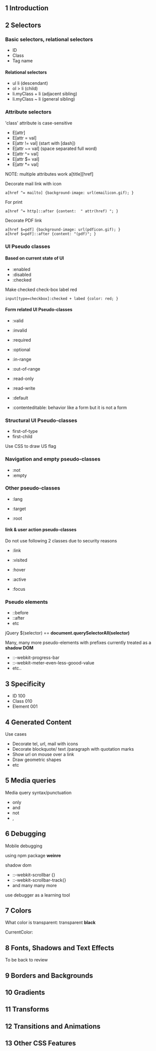 ## 1 Introduction

## 2 Selectors

### Basic selectors, relational selectors

- ID
- Class
- Tag name

#### Relational selectors

- ul li  (descendant)
- ol > li  (child)
- li.myClass + li  (adjacent sibling)
- li.myClass ~ li  (general sibling)

### Attribute selectors

'class' attribute is case-sensitive

- E[attr]
- E[attr  = val]  
- E[attr != val] (start with [dash])
- E[attr ~= val] (space separated full word)
- E[attr ^= val]
- E[attr $= val]
- E[attr *= val]

NOTE: multiple attributes work a[title][href]

Decorate mail link with icon

	a[href ^= mailto] {background-image: url(emailicon.gif); }

For print

	a[href ^= http]::after {content:  " attr(href) "; }

Decorate PDF link

	a[href $=pdf] {background-image: url(pdficon.gif); }
	a[href $=pdf]::after {content: "(pdf)"; }

### UI Pseudo classes

#### Based on current state of UI

- :enabled
- :disabled
- :checked

Make checked check-box label red

	input[type=checkbox]:checked + labed {color: red; }

#### Form related UI Pseudo-classes

- :valid
- :invalid
- :required
- :optional

- :in-range
- :out-of-range
- :read-only
- :read-write

- :default

- :contenteditable: behavior like a form but it is not a form

### Structural UI Pseudo-classes

- first-of-type
- first-child

Use CSS to draw US flag


### Navigation and empty pseudo-classes

- :not
- :empty

### Other pseudo-classes

- :lang
- :target

- :root

#### link & user action pseudo-classes

Do not use following 2 classes due to security reasons

- :link
- :visited

- :hover
- :active
- :focus

### Pseudo elements

- ::before
- ::after
- etc

jQuery $(selector) == **document.querySelectorAll(selector)**

Many, many more pseudo-elements with prefixes currently treated as a **shadow DOM**

- ::-webkit-progress-bar
- ::-webkit-meter-even-less-goood-value
- etc..

## 3 Specificity

- ID      100
- Class   010
- Element 001


## 4 Generated Content

Use cases

- Decorate tel, url, mail with icons
- Decorate blockquote/ text /paragraph with quotation marks
- Show url on mouse over a link
- Draw geometric shapes
- etc

## 5 Media queries

Media query syntax/punctuation

- only
- and
- not
- ,

## 6 Debugging

Mobile debugging

using npm package **weinre**

shadow dom

- ::-webkit-scrollbar {}
- ::-webkit-scrollbar-track{}
- and many many more

use debugger as a learning tool


## 7 Colors

What color is transparent: transparent **black**

CurrentColor:

## 8 Fonts, Shadows and Text Effects

To be back to review

## 9 Borders and Backgrounds

## 10 Gradients

## 11 Transforms

## 12 Transitions and Animations

## 13 Other CSS Features
